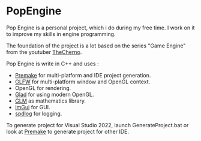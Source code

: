 # PopEngine
Pop Engine is a personal project, which i do during my free time.
I work on it to improve my skills in engine programming.

The foundation of the project is a lot based on the series "Game Engine" from the youtuber [TheCherno](https://github.com/TheCherno).

Pop Engine is write in C++ and uses :
- [Premake](https://premake.github.io/) for multi-platform and IDE project generation.
- [GLFW](https://www.glfw.org/) for multi-platform window and OpenGL context.
- OpenGL for rendering.
- [Glad](https://glad.dav1d.de/) for using modern OpenGL.
- [GLM](https://github.com/g-truc/glm) as mathematics library.
- [ImGui](https://github.com/ocornut/imgui) for GUI.
- [spdlog](https://github.com/gabime/spdlog) for logging.

To generate project for Visual Studio 2022, launch GenerateProject.bat or look at [Premake](https://premake.github.io/docs/Using-Premake/) to generate project for other IDE.

